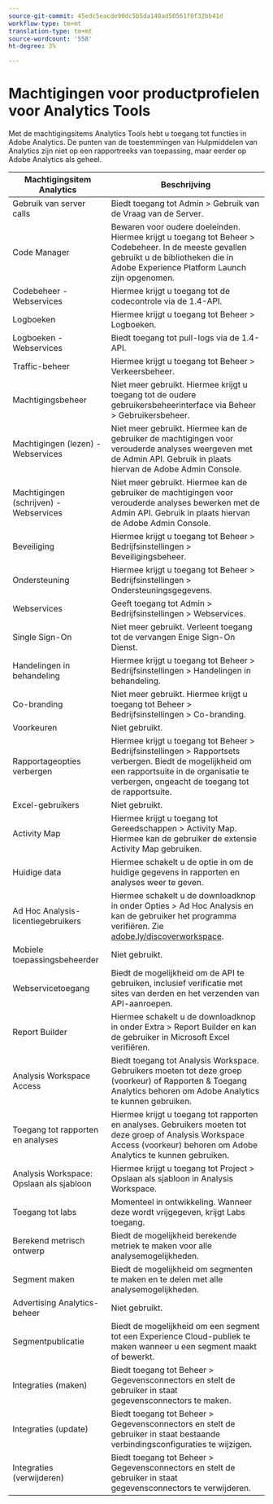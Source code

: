 ```yaml
---
source-git-commit: 45edc5eacde90dc5b5da140ad50561f0f32bb41d
workflow-type: tm+mt
translation-type: tm+mt
source-wordcount: '558'
ht-degree: 3%

---
```

# Machtigingen voor productprofielen voor Analytics Tools

Met de machtigingsitems Analytics Tools hebt u toegang tot functies in Adobe Analytics. De punten van de toestemmingen van Hulpmiddelen van Analytics zijn niet op een rapportreeks van toepassing, maar eerder op Adobe Analytics als geheel.

| Machtigingsitem Analytics | Beschrijving |
|----|----|
| Gebruik van server calls | Biedt toegang tot Admin > Gebruik van de Vraag van de Server. |
| Code Manager | Bewaren voor oudere doeleinden. Hiermee krijgt u toegang tot Beheer > Codebeheer. In de meeste gevallen gebruikt u de bibliotheken die in Adobe Experience Platform Launch zijn opgenomen. |
| Codebeheer - Webservices | Hiermee krijgt u toegang tot de codecontrole via de 1.4-API. |
| Logboeken | Hiermee krijgt u toegang tot Beheer > Logboeken. |
| Logboeken - Webservices | Biedt toegang tot pull-logs via de 1.4-API. |
| Traffic-beheer | Hiermee krijgt u toegang tot Beheer > Verkeersbeheer. |
| Machtigingsbeheer | Niet meer gebruikt. Hiermee krijgt u toegang tot de oudere gebruikersbeheerinterface via Beheer > Gebruikersbeheer. |
| Machtigingen (lezen) - Webservices | Niet meer gebruikt. Hiermee kan de gebruiker de machtigingen voor verouderde analyses weergeven met de Admin API. Gebruik in plaats hiervan de Adobe Admin Console. |
| Machtigingen (schrijven) - Webservices | Niet meer gebruikt. Hiermee kan de gebruiker de machtigingen voor verouderde analyses bewerken met de Admin API. Gebruik in plaats hiervan de Adobe Admin Console. |
| Beveiliging | Hiermee krijgt u toegang tot Beheer > Bedrijfsinstellingen > Beveiligingsbeheer. |
| Ondersteuning | Hiermee krijgt u toegang tot Beheer > Bedrijfsinstellingen > Ondersteuningsgegevens. |
| Webservices | Geeft toegang tot Admin > Bedrijfsinstellingen > Webservices. |
| Single Sign-On | Niet meer gebruikt. Verleent toegang tot de vervangen Enige Sign-On Dienst. |
| Handelingen in behandeling | Hiermee krijgt u toegang tot Beheer > Bedrijfsinstellingen > Handelingen in behandeling. |
| Co-branding | Niet meer gebruikt. Hiermee krijgt u toegang tot Beheer > Bedrijfsinstellingen > Co-branding. |
| Voorkeuren | Niet gebruikt. |
| Rapportageopties verbergen | Hiermee krijgt u toegang tot Beheer > Bedrijfsinstellingen > Rapportsets verbergen. Biedt de mogelijkheid om een rapportsuite in de organisatie te verbergen, ongeacht de toegang tot de rapportsuite. |
| Excel-gebruikers | Niet gebruikt. |
| Activity Map | Hiermee krijgt u toegang tot Gereedschappen > Activity Map. Hiermee kan de gebruiker de extensie Activity Map gebruiken. |
| Huidige data | Hiermee schakelt u de optie in om de huidige gegevens in rapporten en analyses weer te geven. |
| Ad Hoc Analysis-licentiegebruikers | Hiermee schakelt u de downloadknop in onder Opties > Ad Hoc Analysis en kan de gebruiker het programma verifiëren. Zie [adobe.ly/discoverworkspace](https://adobe.ly/discoverworkspace). |
| Mobiele toepassingsbeheerder | Niet gebruikt. |
| Webservicetoegang | Biedt de mogelijkheid om de API te gebruiken, inclusief verificatie met sites van derden en het verzenden van API-aanroepen. |
| Report Builder | Hiermee schakelt u de downloadknop in onder Extra > Report Builder en kan de gebruiker in Microsoft Excel verifiëren. |
| Analysis Workspace Access | Biedt toegang tot Analysis Workspace. Gebruikers moeten tot deze groep (voorkeur) of Rapporten &amp; Toegang Analytics behoren om Adobe Analytics te kunnen gebruiken. |
| Toegang tot rapporten en analyses | Hiermee krijgt u toegang tot rapporten en analyses. Gebruikers moeten tot deze groep of Analysis Workspace Access (voorkeur) behoren om Adobe Analytics te kunnen gebruiken. |
| Analysis Workspace: Opslaan als sjabloon | Hiermee krijgt u toegang tot Project > Opslaan als sjabloon in Analysis Workspace. |
| Toegang tot labs | Momenteel in ontwikkeling. Wanneer deze wordt vrijgegeven, krijgt Labs toegang. |
| Berekend metrisch ontwerp | Biedt de mogelijkheid berekende metriek te maken voor alle analysemogelijkheden. |
| Segment maken | Biedt de mogelijkheid om segmenten te maken en te delen met alle analysemogelijkheden. |
| Advertising Analytics-beheer | Niet gebruikt. |
| Segmentpublicatie | Biedt de mogelijkheid om een segment tot een Experience Cloud-publiek te maken wanneer u een segment maakt of bewerkt. |
| Integraties (maken) | Biedt toegang tot Beheer > Gegevensconnectors en stelt de gebruiker in staat gegevensconnectors te maken. |
| Integraties (update) | Biedt toegang tot Beheer > Gegevensconnectors en stelt de gebruiker in staat bestaande verbindingsconfiguraties te wijzigen. |
| Integraties (verwijderen) | Biedt toegang tot Beheer > Gegevensconnectors en stelt de gebruiker in staat gegevensconnectors te verwijderen. |

